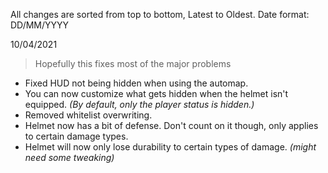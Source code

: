 All changes are sorted from top to bottom, Latest to Oldest.
Date format: DD/MM/YYYY

10/04/2021
> Hopefully this fixes most of the major problems
* Fixed HUD not being hidden when using the automap.
* You can now customize what gets hidden when the helmet isn't equipped. *(By default, only the player status is hidden.)*
* Removed whitelist overwriting.
* Helmet now has a bit of defense. Don't count on it though, only applies to certain damage types.
* Helmet will now only lose durability to certain types of damage. *(might need some tweaking)*
